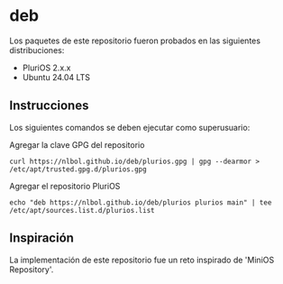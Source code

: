 # deb

Los paquetes de este repositorio fueron probados en las siguientes distribuciones: 

- PluriOS 2.x.x
- Ubuntu 24.04 LTS

## Instrucciones

Los siguientes comandos se deben ejecutar como superusuario:  

Agregar la clave GPG del repositorio  

    curl https://nlbol.github.io/deb/plurios.gpg | gpg --dearmor > /etc/apt/trusted.gpg.d/plurios.gpg

Agregar el repositorio PluriOS  

    echo "deb https://nlbol.github.io/deb/plurios plurios main" | tee /etc/apt/sources.list.d/plurios.list

## Inspiración

La implementación de este repositorio fue un reto inspirado de 'MiniOS Repository'.  
